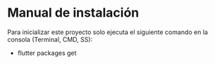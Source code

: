 # Manual de instalación 
Para inicializar este proyecto solo ejecuta el siguiente comando en la consola (Terminal, CMD, SS):

- flutter packages get
